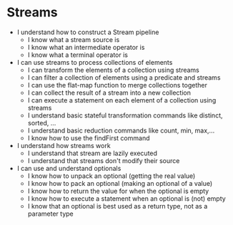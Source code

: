 # Streams
- I understand how to construct a Stream pipeline
    - I know what a stream source is
    - I know what an intermediate operator is
    - I know what a terminal operator is
- I can use streams to process collections of elements
    - I can transform the elements of a collection using streams
    - I can filter a collection of elements using a predicate and streams
    - I can use the flat-map function to merge collections together
    - I can collect the result of a stream into a new collection
    - I can execute a statement on each element of a collection using streams
    - I understand basic stateful transformation commands like distinct, sorted, ...
    - I understand basic reduction commands like count, min, max,...
    - I know how to use the findFirst command
- I understand how streams work
    - I understand that stream are lazily executed
    - I understand that streams don't modify their source
- I can use and understand optionals
    - I know how to unpack an optional (getting the real value)
    - I know how to pack an optional (making an optional of a value)
    - I know how to return the value for when the optional is empty
    - I know how to execute a statement when an optional is (not) empty
    - I know that an optional is best used as a return type, not as a parameter type
